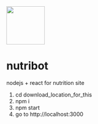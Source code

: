


<img src="https://media.licdn.com/media-proxy/ext?w=800&h=800&hash=uYX010DKbh%2BvLkQ6aWcMntNa1HI%3D&ora=1%2CaFBCTXdkRmpGL2lvQUFBPQ%2CxAVta5g-0R6nlh8Tw1Ek-L7T40O550NJC4HTDy_8DnHzq8jAIiihMNiKMfau41AXeC4Fhlw_fu-qRCa3H82qc9usJdEp1uiZbdm1RA9SZCwin3tnzfsTKz4KsaPyAuS1MwoI3f5ZMH74YZroQXAcPh0z9t6EPaD0e1EH6GOqb-jQXJ5mRpZU5IAPxBMFlZuTH_s2_d1t22c-yVCM7rLZbylc-7aaMlm6M2MBIlWTF-5T5qWJ_SWJoVXNvUbUtpXHUIisEI4cm1OwtsY" width="100" height="100">

# nutribot
nodejs + react for nutrition site

1. cd download_location_for_this   <br/>
2. npm i                  <br/>
3. npm start    <br/>
4. go to http://localhost:3000

